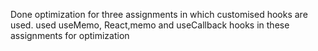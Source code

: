 Done optimization for three assignments in which customised hooks are used. used useMemo, React,memo and useCallback hooks in these assignments for optimization
